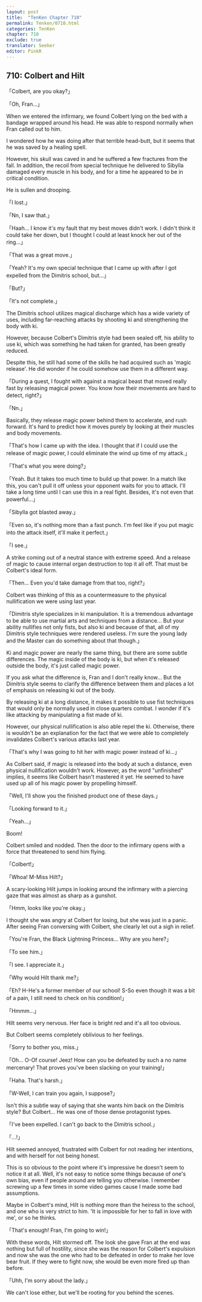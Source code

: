```yaml
---
layout: post
title:  "TenKen Chapter 710"
permalink: Tenken/0710.html
categories: TenKen
chapter: 710
exclude: true
translator: Seeker
editor: PinkR
---
```

<h2>710: Colbert and Hilt</h2>

「Colbert, are you okay?」

「Oh, Fran...」

When we entered the infirmary, we found Colbert lying on the bed with a bandage wrapped around his head. He was able to respond normally when Fran called out to him.

I wondered how he was doing after that terrible head-butt, but it seems that he was saved by a healing spell.

However, his skull was caved in and he suffered a few fractures from the fall. In addition, the recoil from special technique he delivered to Sibylla damaged every muscle in his body, and for a time he appeared to be in critical condition.

He is sullen and drooping.

「I lost.」

「Nn, I saw that.」

「Haah... I know it's my fault that my best moves didn't work. I didn't think it could take her down, but I thought I could at least knock her out of the ring...」

「That was a great move.」

「Yeah? It's my own special technique that I came up with after I got expelled from the Dimitris school, but...」

「But?」

「It's not complete.」

The Dimitris school utilizes magical discharge which has a wide variety of uses, including far-reaching attacks by shooting ki and strengthening the body with ki.

However, because Colbert's Dimitris style had been sealed off, his ability to use ki, which was something he had taken for granted, has been greatly reduced.

Despite this, he still had some of the skills he had acquired such as 'magic release'. He did wonder if he could somehow use them in a different way.

「During a quest, I fought with against a magical beast that moved really fast by releasing magical power. You know how their movements are hard to detect, right?」

「Nn.」

Basically, they release magic power behind them to accelerate, and rush forward. It's hard to predict how it moves purely by looking at their muscles and body movements.

「That's how I came up with the idea. I thought that if I could use the release of magic power, I could eliminate the wind up time of my attack.」

「That's what you were doing?」

「Yeah. But it takes too much time to build up that power. In a match like this, you can't pull it off unless your opponent waits for you to attack. I'll take a long time until I can use this in a real fight. Besides, it's not even that powerful...」

「Sibylla got blasted away.」

「Even so, it's nothing more than a fast punch. I'm feel like if you put magic into the attack itself, it'll make it perfect.」

「I see.」

A strike coming out of a neutral stance with extreme speed. And a release of magic to cause internal organ destruction to top it all off. That must be Colbert's ideal form.

「Then... Even you'd take damage from that too, right?」

Colbert was thinking of this as a countermeasure to the physical nullification we were using last year.

「Dimitris style specializes in ki manipulation. It is a tremendous advantage to be able to use martial arts and techniques from a distance... But your ability nullifies not only fists, but also ki and because of that, all of my Dimitris style techniques were rendered useless. I'm sure the young lady and the Maste&zwj;r can do something about that though.」

Ki and magic power are nearly the same thing, but there are some subtle differences. The magic inside of the body is ki, but when it's released outside the body, it's just called magic power.

If you ask what the difference is, Fran and I don't really know... But the Dimitris style seems to clarify the difference between them and places a lot of emphasis on releasing ki out of the body.

By releasing ki at a long distance, it makes it possible to use fist techniques that would only be normally used in close quarters combat. I wonder if it's like attacking by manipulating a fist made of ki.

However, our physical nullification is also able repel the ki. Otherwise, there is wouldn't be an explanation for the fact that we were able to completely invalidates Colbert's various attacks last year.

「That's why I was going to hit her with magic power instead of ki...」

As Colbert said, if magic is released into the body at such a distance, even physical nullification wouldn't work. However, as the word "unfinished" implies, it seems like Colbert hasn't mastered it yet. He seemed to have used up all of his magic power by propelling himself.

「Well, I'll show you the finished product one of these days.」

「Looking forward to it.」

「Yeah...」

Boom!

Colbert smiled and nodded. Then the door to the infirmary opens with a force that threatened to send him flying.

「Colbert!」

「Whoa! M-Miss Hilt?」

A scary-looking Hilt jumps in looking around the infirmary with a piercing gaze that was almost as sharp as a gunshot.

「Hmm, looks like you're okay.」

I thought she was angry at Colbert for losing, but she was just in a panic. After seeing Fran conversing with Colbert, she clearly let out a sigh in relief.

「You're Fran, the Black Lightning Princess... Why are you here?」

「To see him.」

「I see. I appreciate it.」

「Why would Hilt thank me?」

「Eh? H-He's a former member of our school! S-So even though it was a bit of a pain, I still need to check on his condition!」

「Hmmm...」

Hilt seems very nervous. Her face is bright red and it's all too obvious.

But Colbert seems completely oblivious to her feelings.

「Sorry to bother you, miss.」

「Oh... O-Of course! Jeez! How can you be defeated by such a no name mercenary! That proves you've been slacking on your training!」

「Haha. That's harsh.」

「W-Well, I can train you again, I suppose?」

Isn't this a subtle way of saying that she wants him back on the Dimitris style? But Colbert... He was one of those dense protagonist types.

「I've been expelled. I can't go back to the Dimitris school.」

「...!」

Hilt seemed annoyed, frustrated with Colbert for not reading her intentions, and with herself for not being honest.

This is so obvious to the point where it's impressive he doesn't seem to notice it at all. Well, it's not easy to notice some things because of one's own bias, even if people around are telling you otherwise. I remember screwing up a few times in some video games cause I made some bad assumptions.

Maybe in Colbert's mind, Hilt is nothing more than the heiress to the school, and one who is very strict to him. 'It is impossible for her to fall in love with me', or so he thinks.

「That's enough! Fran, I'm going to win!」

With these words, Hilt stormed off. The look she gave Fran at the end was nothing but full of hostility, since she was the reason for Colbert's expulsion and now she was the one who had to be defeated in order to make her love bear fruit. If they were to fight now, she would be even more fired up than before.

「Uhh, I'm sorry about the lady.」

We can't lose either, but we'll be rooting for you behind the scenes.



